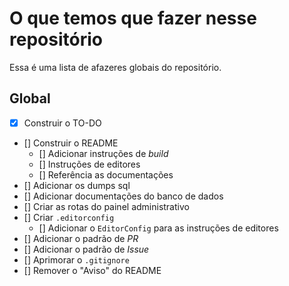 # O que temos que fazer nesse repositório

Essa é uma lista de afazeres globais do repositório.

## Global

- [x] Construir o TO-DO
- [] Construir o README
  - [] Adicionar instruções de _build_
  - [] Instruções de editores
  - [] Referência as documentações
- [] Adicionar os dumps sql
- [] Adicionar documentações do banco de dados
- [] Criar as rotas do painel administrativo
- [] Criar `.editorconfig`
  - [] Adicionar o `EditorConfig` para as instruções de editores
- [] Adicionar o padrão de _PR_
- [] Adicionar o padrão de _Issue_
- [] Aprimorar o `.gitignore`
- [] Remover o "Aviso" do README
